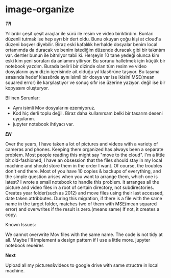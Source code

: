 # image-organize
***TR***

Yıllardır çeşit çeşit araçlar ile  sürü ile resim ve video biriktirdim. Bunları düzenli tutmak ise hep ayrı bir dert oldu. Bunu okuyan çoğu kişi at cloud'a düzeni boşver diyebilir. Biraz eski kafalılık herhalde dosyalar benim local ortamımda da duracak ve benim istediğim düzende duracak gibi bir takıntım var. dertler bunun ile bitmiyor tabii ki. Herşeyin 10 tane yedeği olunca kim eski kim yeni soruları da anlamını yitiryor. Bu sorunu halletmek için küçük bir notebook yazdım. Burada belirli bir dizinde olan tüm resim ve video dosyalarını aynı dizin içerisinde ait olduğu yıl klasörüne taşıyor. Bu taşıma sırasında hedef klassörde aynı isimli bir dosya var ise ikisini MSE(mean squared error) ile karşılaştıyor ve sonuç sıfır ise üzerine  yazıyor. değil ise bir kopyasını oluşturyor. 

Bilinen Sorunlar:

* Aynı isimli Mov dosyalarını ezemiyoruz. 
* Kod hiç derli toplu değil. Biraz daha kullanırsam belki bir tasarım deseni uygularım.
* jupyter notebook ihtiyacı var.

***EN*** 

Over the years, I have taken a lot of pictures and videos with a variety of cameras and phones. Keeping them organized has always been a separate problem. Most people reading this might say "move to the cloud". I'm a little bit old-fashioned, I have an obsession that the files should stay in my local machine and should store them in the order I want. Of course, the troubles don't end there. Most of you have 10 copies & backups of everything, and the simple question arises when you want to arrange them, which one is latest? I wrote a small notebook to handle this problem. it arranges all the picture and video files in a root of certain directory, not subdirectories. Creates year folder(such as 2012) and move files using their last accessed, date taken attribbutes. During this migration, if there is a file with the same name in the target folder, matches two of them with MSE(mean squared error) and overwrites if the result is zero.(means same) If not, it creates a copy.

Known Issues:

We cannot overwrite Mov files with the same name.
The code is not tidy at all. Maybe I'll implement a design pattern if I use a little more.
jupyter notebook reueires

**Next**

Upload all my pictures&videos to google drive with same structre in local machine. 